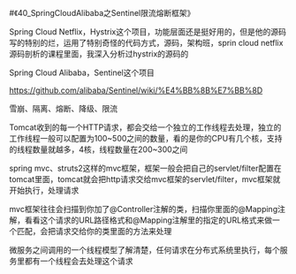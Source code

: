
#《40_SpringCloudAlibaba之Sentinel限流熔断框架》


Spring Cloud Netflix，Hystrix这个项目，功能层面还是挺好用的，但是他的源码写的特别的烂，运用了特别奇怪的代码方式，源码，架构班，sprin cloud netflix源码剖析的课程里面，我深入分析过hystrix的源码的

Spring Cloud Alibaba，Sentinel这个项目

https://github.com/alibaba/Sentinel/wiki/%E4%BB%8B%E7%BB%8D

雪崩、隔离、熔断、降级、限流


Tomcat收到的每一个HTTP请求，都会交给一个独立的工作线程去处理，独立的工作线程一般可以配置为100~500之间的数量，看的是你的CPU有几个核，支持的线程数量就越多，4核，线程数量在200~300之间


spring mvc、struts2这样的mvc框架，框架一般会把自己的servlet/filter配置在tomcat里面，tomcat就会把http请求交给mvc框架的servlet/filter，mvc框架就开始执行，处理请求


mvc框架往往会扫描到你加了@Controller注解的类，扫描你里面的@Mapping注解，看看这个请求的URL路径格式和@Mapping注解里的指定的URL格式来做一个匹配，会把请求交给你的类里面的方法来处理



微服务之间调用的一个线程模型了解清楚，任何请求在分布式系统里执行，每个服务里都有一个线程会去处理这个请求

